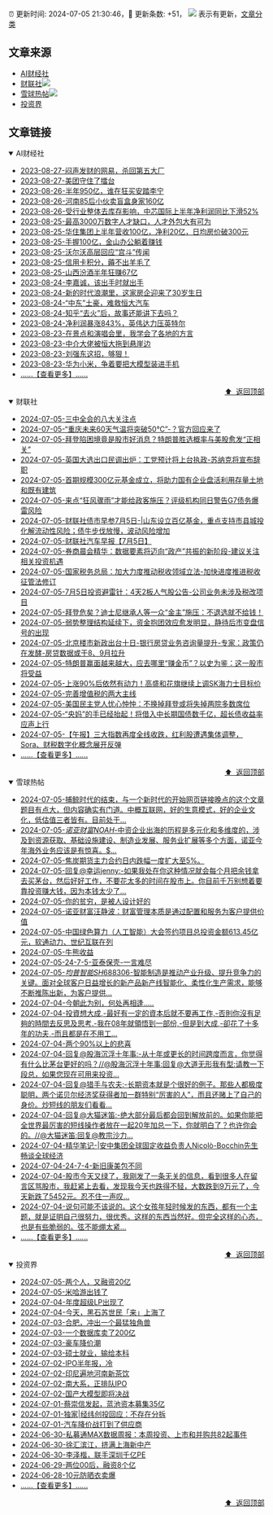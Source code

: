 ##

:alarm_clock: 更新时间: 2024-07-05 21:30:46，:rocket: 更新条数: +51， ![](/assets/dot.png) 表示有更新，[文章分类](/TAGS.md)

## 文章来源

- [AI财经社](#ai财经社)  
- [财联社](#财联社)![](/assets/dot.png)   
- [雪球热帖](#雪球热帖)![](/assets/dot.png)   
- [投资界](#投资界)  

## 文章链接

<details open>
<summary id="ai财经社">
 AI财经社
</summary>


- [2023-08-27-闷声发财的网易，杀回第五大厂](https://www.aicaijing.com.cn/article/18610)  
- [2023-08-27-美团守住了擂台](https://www.aicaijing.com.cn/article/18611)  
- [2023-08-26-半年950亿，谁在狂买安踏李宁](https://www.aicaijing.com.cn/article/18607)  
- [2023-08-26-河南85后小伙卖盲盒身家160亿](https://www.aicaijing.com.cn/article/18608)  
- [2023-08-26-受行业整体去库存影响，中芯国际上半年净利润同比下滑52%](https://www.aicaijing.com.cn/article/18609)  
- [2023-08-25-最高3000万数字人才缺口，人才外包大有可为](https://www.aicaijing.com.cn/article/18601)  
- [2023-08-25-华住集团上半年营收100亿，净利20亿，日均房价破300元](https://www.aicaijing.com.cn/article/18602)  
- [2023-08-25-手握100亿，金山办公躺着赚钱](https://www.aicaijing.com.cn/article/18603)  
- [2023-08-25-沃尔沃高层回应“宫斗”传闻](https://www.aicaijing.com.cn/article/18604)  
- [2023-08-25-信用卡积分，薅不出羊毛了](https://www.aicaijing.com.cn/article/18605)  
- [2023-08-25-山西汾酒半年狂赚67亿](https://www.aicaijing.com.cn/article/18606)  
- [2023-08-24-李嘉诚，该出手时就出手](https://www.aicaijing.com.cn/article/18596)  
- [2023-08-24-新的时代浪潮里，这家房企迎来了30岁生日](https://www.aicaijing.com.cn/article/18597)  
- [2023-08-24-“中东”土豪，难救恒大汽车](https://www.aicaijing.com.cn/article/18598)  
- [2023-08-24-知乎“去火”后，故事还能讲下去吗？](https://www.aicaijing.com.cn/article/18599)  
- [2023-08-24-净利润暴涨843%，英伟达力压英特尔](https://www.aicaijing.com.cn/article/18600)  
- [2023-08-23-在景点和演唱会里，我学会了各地的方言](https://www.aicaijing.com.cn/article/18591)  
- [2023-08-23-中介大佬被恒大拖到悬崖边](https://www.aicaijing.com.cn/article/18592)  
- [2023-08-23-刘强东这招，够狠！](https://www.aicaijing.com.cn/article/18593)  
- [2023-08-23-华为小米，争着要把大模型装进手机](https://www.aicaijing.com.cn/article/18594)  
- [......【查看更多】......](/details/AI财经社.md)

<div align="right"><a href="#文章来源">⬆ &nbsp;返回顶部</a></div>
</details>

<details open>
<summary id="财联社">
 财联社
</summary>


- [2024-07-05-三中全会的八大关注点](https://www.cls.cn/detail/1724439)  
- [2024-07-05-“重庆未来60天气温将突破50℃”-？官方回应来了](https://www.cls.cn/detail/1724409)  
- [2024-07-05-拜登陷困境竟是股市好消息？特朗普胜选概率与美股愈发“正相关”](https://www.cls.cn/detail/1724397)  
- [2024-07-05-英国大选出口民调出炉：工党预计将上台执政-苏纳克将宣布辞职](https://www.cls.cn/detail/1724378)  
- [2024-07-05-首期规模300亿元基金成立，将助力国有企业盘活利用存量土地和既有建筑](https://www.cls.cn/detail/1724357)  
- [2024-07-05-来点“狂风骤雨”才能给政客施压？评级机构同日警告G7债务爆雷风险](https://www.cls.cn/detail/1724284)  
- [2024-07-05-财联社债市早参7月5日-|山东设立百亿基金，重点支持市县城投化解流动性风险；债牛步伐放慢，波动风险增加](https://www.cls.cn/detail/1724250)  
- [2024-07-05-财联社汽车早报【7月5日】](https://www.cls.cn/detail/1724258)  
- [2024-07-05-券商晨会精华：数据要素将迈向“政产”共振的新阶段-建议关注相关投资机遇](https://www.cls.cn/detail/1724240)  
- [2024-07-05-国家税务总局：加大力度推动税收领域立法-加快进度推进税收征管法修订](https://www.cls.cn/detail/1724228)  
- [2024-07-05-7月5日投资避雷针：4天2板人气股公告-公司业务未涉及税改项目](https://www.cls.cn/detail/1724233)  
- [2024-07-05-拜登危矣？迪士尼继承人等一众“金主”施压：不退选就不给钱！](https://www.cls.cn/detail/1724238)  
- [2024-07-05-弱势整理结构延续下，资金抱团效应愈发明显，静待后市变盘信号的出现](https://www.cls.cn/detail/1724319)  
- [2024-07-05-北京楼市新政出台十日-银行房贷业务咨询量提升-专家：政策仍在发酵-房贷数据或于8、9月拉升](https://www.cls.cn/detail/1724393)  
- [2024-07-05-特朗普赢面越来越大，应去哪里“赚金币”？以史为鉴：这一股市将受益](https://www.cls.cn/detail/1724423)  
- [2024-07-05-上涨90%后依然有动力！高盛和花旗继续上调SK海力士目标价](https://www.cls.cn/detail/1724429)  
- [2024-07-05-完善增值税的两大主线](https://www.cls.cn/detail/1724445)  
- [2024-07-05-美国民主党人忧心忡忡：不换掉拜登或将失掉两院多数席位](https://www.cls.cn/detail/1724466)  
- [2024-07-05-“央妈”的手已经抬起！将借入中长期国债数千亿，超长债收益率应声上行](https://www.cls.cn/detail/1724504)  
- [2024-07-05-【午报】三大指数再度全线收跌，红利股遭遇集体调整，Sora、财税数字化概念展开反弹](https://www.cls.cn/detail/1724514)  
- [......【查看更多】......](/details/财联社.md)

<div align="right"><a href="#文章来源">⬆ &nbsp;返回顶部</a></div>
</details>

<details open>
<summary id="雪球热帖">
 雪球热帖
</summary>


- [2024-07-05-捕鲸时代的结束，与一个新时代的开始网页链接晚点的这个文章题目有点大，但内容确实有门道。中概互联网，好的生意模式，好的企业文化，低估值三者皆有。目前处于...](https://xueqiu.com/5760376667/296348302)  
- [2024-07-05-$诺亚财富NOAH$-中资企业出海的历程是多元化和多维度的，涉及到资源获取、基础设施建设、制造业发展、服务业扩展等多个方面，诺亚今年海外业务应该是有惊喜。$...](https://xueqiu.com/4342399646/296349648)  
- [2024-07-05-焦炭期货主力合约日内跌幅一度扩大至5%。](https://xueqiu.com/5124430882/296377063)  
- [2024-07-05-回复@幸运jenny:-如果我处在你这种情况就会每个月把余钱拿去买茅台，然后好好工作，不要花太多的时间在股市上。你目前千万别想着要靠投资赚大钱，因为本钱太少了...](https://xueqiu.com/1247347556/296332554)  
- [2024-07-05-你的贫穷，是被人设计好的](https://xueqiu.com/2524803655/296334918)  
- [2024-07-05-诺亚财富汪静波：财富管理本质是通过配置和服务为客户提供价值](https://xueqiu.com/8554637108/296370681)  
- [2024-07-05-中国绿色算力（人工智能）大会签约项目总投资金额613.45亿元，软通动力、世纪互联在列](https://xueqiu.com/1750631962/296378895)  
- [2024-07-05-牛熊收益](https://xueqiu.com/1553799558/296338247)  
- [2024-07-05-24-7-5-亚泰保壳-一言难尽](https://xueqiu.com/8772786299/296424457)  
- [2024-07-05-$均普智能SH688306$-智能制造是推动产业升级、提升竞争力的关键。面对全球客户日益增长的新产品新产线智能化、柔性化生产需求，能够不断推陈出新，为客户提供...](https://xueqiu.com/6525769923/296357905)  
- [2024-07-04-今朝此为别，何处再相逢.....](https://xueqiu.com/9742512811/296270323)  
- [2024-07-04-投資想大成,-最好有一定的資本后就不要再工作,-否則你沒有足夠的時間去反思及思考.-我在08年就領悟到一部份,-但是到大成,-卻花了十多年的功夫,-而且都是在不用工...](https://xueqiu.com/4138302318/296312743)  
- [2024-07-04-两个90%以上的悲喜](https://xueqiu.com/1760673340/296215356)  
- [2024-07-04-回复@股海沉浮十年事:-从十年或更长的时间跨度而言，你觉得有什么比茅台更好的吗？//@股海沉浮十年事:回复@大道无形我有型:请教一下段总，如果您现在可用来投资...](https://xueqiu.com/1247347556/296230110)  
- [2024-07-04-回复@猎手与农夫:-长期资本就是个很好的例子。那些人都极度聪明，两个诺贝尔经济奖获得者加一群特别“厉害的人”，而且还赌上了自己的身价。炒短线的朋友们看看...](https://xueqiu.com/1247347556/296226499)  
- [2024-07-04-回复@大猫迷笛:-绝大部分最后都会回到解放前的。如果你能把全世界最厉害的短线操作者放在一起20年加总一下，你就明白了？也许你会的。//@大猫迷笛:回复@教宗沙力...](https://xueqiu.com/1247347556/296193348)  
- [2024-07-04-精华笔记-|安中集团全球固定收益负责人Nicolò-Bocchin先生畅谈全球经济](https://xueqiu.com/2296332755/296242382)  
- [2024-07-04-24-7-4-新旧康美包不同](https://xueqiu.com/8772786299/296274366)  
- [2024-07-04-股市今天又绿了，我刚发了一条无关的信息，看到很多人在留言区骂股市，我赶紧上去看，发现我今天也跌得不轻，大数跌到9万元了，今天新跌了5452元。忍不住一声叹...](https://xueqiu.com/9325142292/296284761)  
- [2024-07-04-说句可能不该说的。这个女孩年轻时候发的东西，都有一个主题，就是证明自己很努力，很优秀。这样的东西当然好。但完全这样的心态，也是有些脆弱的。弦不能绷太紧...](https://xueqiu.com/1955602780/296261842)  
- [......【查看更多】......](/details/雪球热帖.md)

<div align="right"><a href="#文章来源">⬆ &nbsp;返回顶部</a></div>
</details>

<details open>
<summary id="投资界">
 投资界
</summary>


- [2024-07-05-两个人，又融资20亿](https://posts.careerengine.us/p/6687a43732b52368e1cecca0)  
- [2024-07-05-米哈游出钱了](https://posts.careerengine.us/p/6687a43732b52368e1cecc98)  
- [2024-07-04-年度超级LP出现了](https://posts.careerengine.us/p/66867201a3909a3da6f27da6)  
- [2024-07-04-今天，黑石苏世民「来」上海了](https://posts.careerengine.us/p/668671f20b525f3d12d74194)  
- [2024-07-03-合肥，冲出一个最猛独角兽](https://posts.careerengine.us/p/668503d7b4a52315ba26fda3)  
- [2024-07-03-一个数据库卖了200亿](https://posts.careerengine.us/p/668503e67209fe162b1f284f)  
- [2024-07-03-豪车降价潮](https://posts.careerengine.us/p/668503e67209fe162b1f2847)  
- [2024-07-03-硕士就业，输给本科](https://posts.careerengine.us/p/668503f5ceac83164fad3526)  
- [2024-07-02-IPO半年报，冷](https://posts.careerengine.us/p/6683b7aca57739744414d287)  
- [2024-07-02-印尼遍地河南新茶饮](https://posts.careerengine.us/p/6683b7aca57739744414d28f)  
- [2024-07-02-南大系，正排队IPO](https://posts.careerengine.us/p/6683b79d3a96907421bc3f9a)  
- [2024-07-02-国产大模型即将决战](https://posts.careerengine.us/p/6683b79d3a96907421bc3fa3)  
- [2024-07-01-蔡崇信发起，蓝池资本募集35亿](https://posts.careerengine.us/p/66825f1285f0a7239982d9aa)  
- [2024-07-01-独家|经纬创投回应：不存在分拆](https://posts.careerengine.us/p/66825f1385f0a7239982d9b2)  
- [2024-07-01-汽车降价战打到了供应商](https://posts.careerengine.us/p/66825f304ba68323d645fa3b)  
- [2024-06-30-私募通MAX数据周报：本周投资、上市和并购共82起事件](https://posts.careerengine.us/p/668114bf07b3de12ac6d103b)  
- [2024-06-30-徐汇滨江，挤满上海新中产](https://posts.careerengine.us/p/668114b156d1a61289ac3d0d)  
- [2024-06-30-李泽楷，联手深圳千亿PE](https://posts.careerengine.us/p/668114b156d1a61289ac3d15)  
- [2024-06-29-两位00后，融资8个亿](https://posts.careerengine.us/p/667fc3aea7c5db79c95aa1ec)  
- [2024-06-28-10元防晒衣卖爆](https://posts.careerengine.us/p/667e26d747a9c30e4a5ef5be)  
- [......【查看更多】......](/details/投资界.md)

<div align="right"><a href="#文章来源">⬆ &nbsp;返回顶部</a></div>
</details>
